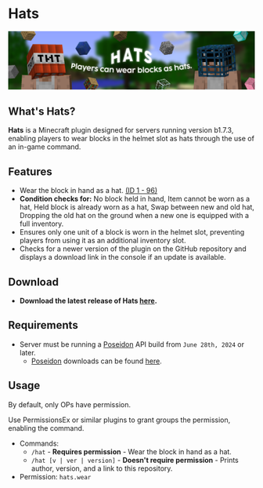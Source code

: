 # Hats
![Hats.png](Hats.png)

## What's Hats?
**Hats** is a Minecraft plugin designed for servers running version b1.7.3, enabling players to wear blocks in the helmet slot as hats through the use of an in-game command.

## Features
- Wear the block in hand as a hat. [(ID 1 - 96)](https://imgur.com/RIVgSD7)
- **Condition checks for:** No block held in hand, Item cannot be worn as a hat, Held block is already worn as a hat, Swap between new and old hat, Dropping the old hat on the ground when a new one is equipped with a full inventory.
- Ensures only one unit of a block is worn in the helmet slot, preventing players from using it as an additional inventory slot.
- Checks for a newer version of the plugin on the GitHub repository and displays a download link in the console if an update is available.

## Download
- **Download the latest release of Hats [here](github.com/AleksandarHaralanov/Hats/releases/latest).**

## Requirements
- Server must be running a [Poseidon](https://github.com/RhysB/Project-Poseidon) API build from `June 28th, 2024` or later.
  - [Poseidon](https://github.com/RhysB/Project-Poseidon) downloads can be found [here](https://jenkins.glass-launcher.net/job/Project-Poseidon/).

## Usage
By default, only OPs have permission.

Use PermissionsEx or similar plugins to grant groups the permission, enabling the command.
- Commands:
  - `/hat` - **Requires permission** - Wear the block in hand as a hat.
  - `/hat [v | ver | version]` - **Doesn't require permission** - Prints author, version, and a link to this repository.
- Permission: `hats.wear`